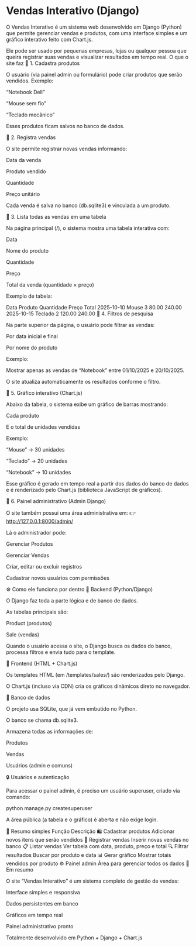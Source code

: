 # Vendas Interativo (Django)
  O Vendas Interativo é um sistema web desenvolvido em Django (Python) que permite gerenciar vendas e produtos, com uma interface simples e um gráfico interativo feito com Chart.js.

Ele pode ser usado por pequenas empresas, lojas ou qualquer pessoa que queira registrar suas vendas e visualizar resultados em tempo real.
O que o site faz
🔹 1. Cadastra produtos

O usuário (via painel admin ou formulário) pode criar produtos que serão vendidos.
Exemplo:

“Notebook Dell”

“Mouse sem fio”

“Teclado mecânico”

Esses produtos ficam salvos no banco de dados.

🔹 2. Registra vendas

O site permite registrar novas vendas informando:

Data da venda

Produto vendido

Quantidade

Preço unitário

Cada venda é salva no banco (db.sqlite3) e vinculada a um produto.

🔹 3. Lista todas as vendas em uma tabela

Na página principal (/), o sistema mostra uma tabela interativa com:

Data

Nome do produto

Quantidade

Preço

Total da venda (quantidade × preço)

Exemplo de tabela:

Data	Produto	Quantidade	Preço	Total
2025-10-10	Mouse	3	80.00	240.00
2025-10-15	Teclado	2	120.00	240.00
🔹 4. Filtros de pesquisa

Na parte superior da página, o usuário pode filtrar as vendas:

Por data inicial e final

Por nome do produto

Exemplo:

Mostrar apenas as vendas de “Notebook” entre 01/10/2025 e 20/10/2025.

O site atualiza automaticamente os resultados conforme o filtro.

🔹 5. Gráfico interativo (Chart.js)

Abaixo da tabela, o sistema exibe um gráfico de barras mostrando:

Cada produto

E o total de unidades vendidas

Exemplo:

“Mouse” → 30 unidades

“Teclado” → 20 unidades

“Notebook” → 10 unidades

Esse gráfico é gerado em tempo real a partir dos dados do banco de dados e é renderizado pelo Chart.js (biblioteca JavaScript de gráficos).

🔹 6. Painel administrativo (Admin Django)

O site também possui uma área administrativa em:
👉 http://127.0.0.1:8000/admin/

Lá o administrador pode:

Gerenciar Produtos

Gerenciar Vendas

Criar, editar ou excluir registros

Cadastrar novos usuários com permissões

⚙️ Como ele funciona por dentro
📂 Backend (Python/Django)

O Django faz toda a parte lógica e de banco de dados.

As tabelas principais são:

Product (produtos)

Sale (vendas)

Quando o usuário acessa o site, o Django busca os dados do banco, processa filtros e envia tudo para o template.

🎨 Frontend (HTML + Chart.js)

Os templates HTML (em /templates/sales/) são renderizados pelo Django.

O Chart.js (incluso via CDN) cria os gráficos dinâmicos direto no navegador.

💾 Banco de dados

O projeto usa SQLite, que já vem embutido no Python.

O banco se chama db.sqlite3.

Armazena todas as informações de:

Produtos

Vendas

Usuários (admin e comuns)

🔒 Usuários e autenticação

Para acessar o painel admin, é preciso um usuário superuser, criado via comando:

python manage.py createsuperuser


A área pública (a tabela e o gráfico) é aberta e não exige login.

🧭 Resumo simples
Função	Descrição
🛍️ Cadastrar produtos	Adicionar novos itens que serão vendidos
💸 Registrar vendas	Inserir novas vendas no banco
📋 Listar vendas	Ver tabela com data, produto, preço e total
🔍 Filtrar resultados	Buscar por produto e data
📊 Gerar gráfico	Mostrar totais vendidos por produto
⚙️ Painel admin	Área para gerenciar todos os dados
🎯 Em resumo

O site “Vendas Interativo” é um sistema completo de gestão de vendas:

Interface simples e responsiva

Dados persistentes em banco

Gráficos em tempo real

Painel administrativo pronto

Totalmente desenvolvido em Python + Django + Chart.js
